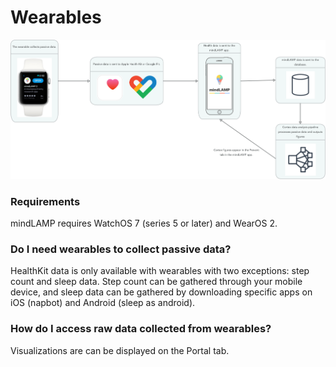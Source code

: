 # Wearables

![](assets/wearables.png)

### Requirements

mindLAMP requires WatchOS 7 (series 5 or later) and WearOS 2.

### Do I need wearables to collect passive data?

HealthKit data is only available with wearables with two exceptions: step count and sleep data. Step count can be gathered through your mobile device, and sleep data can be gathered by downloading specific apps on iOS (napbot) and Android (sleep as android). 

### How do I access raw data collected from wearables?

Visualizations are can be displayed on the Portal tab.

